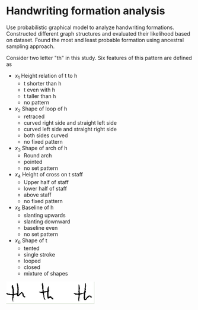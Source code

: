 # Handwriting formation analysis

Use probabilistic graphical model to analyze handwriting formations. Constructed different graph structures and evaluated their likelihood based on dataset. Found the most and least probable formation using ancestral sampling approach.

Consider two letter "th" in this study. Six features of this pattern are defined as 
- $x_1$ Height relation of t to h
  - t shorter than h
  - t even with h
  - t taller than h
  - no pattern
- $x_2$ Shape of loop of h
  - retraced
  - curved right side and straight left side
  - curved left side and straight right side
  - both sides curved
  - no fixed pattern
- $x_3$ Shape of arch of h
  - Round arch
  - pointed
  - no set pattern
- $x_4$ Height of cross on t staff
  - Upper half of staff
  - lower half of staff
  - above staff
  - no fixed pattern
- $x_5$ Baseline of h
  - slanting upwards
  - slanting downward
  - baseline even
  - no set pattern
- $x_6$ Shape of t
  - tented
  - single stroke
  - looped
  - closed
  - mixture of shapes

![](figures/th_1.png)
